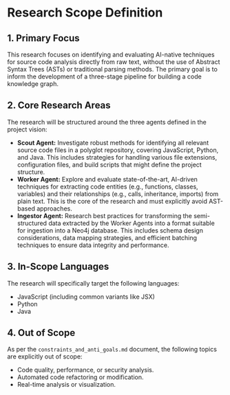 # Research Scope Definition

## 1. Primary Focus

This research focuses on identifying and evaluating AI-native techniques for source code analysis directly from raw text, without the use of Abstract Syntax Trees (ASTs) or traditional parsing methods. The primary goal is to inform the development of a three-stage pipeline for building a code knowledge graph.

## 2. Core Research Areas

The research will be structured around the three agents defined in the project vision:

*   **Scout Agent:** Investigate robust methods for identifying all relevant source code files in a polyglot repository, covering JavaScript, Python, and Java. This includes strategies for handling various file extensions, configuration files, and build scripts that might define the project structure.
*   **Worker Agent:** Explore and evaluate state-of-the-art, AI-driven techniques for extracting code entities (e.g., functions, classes, variables) and their relationships (e.g., calls, inheritance, imports) from plain text. This is the core of the research and must explicitly avoid AST-based approaches.
*   **Ingestor Agent:** Research best practices for transforming the semi-structured data extracted by the Worker Agents into a format suitable for ingestion into a Neo4j database. This includes schema design considerations, data mapping strategies, and efficient batching techniques to ensure data integrity and performance.

## 3. In-Scope Languages

The research will specifically target the following languages:
*   JavaScript (including common variants like JSX)
*   Python
*   Java

## 4. Out of Scope

As per the `constraints_and_anti_goals.md` document, the following topics are explicitly out of scope:
*   Code quality, performance, or security analysis.
*   Automated code refactoring or modification.
*   Real-time analysis or visualization.